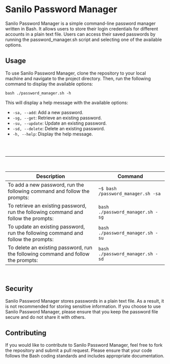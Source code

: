 # Sanilo Password Manager

Sanilo Password Manager is a simple command-line password manager written in Bash. It allows users to store their login credentials for different accounts in a plain text file. Users can access their saved passwords by running the password_manager.sh script and selecting one of the available options.

## Usage

To use Sanilo Password Manager, clone the repository to your local machine and navigate to the project directory. Then, run the following command to display the available options:

`bash ./password_manager.sh -h`



This will display a help message with the available options:

- `-sa, --add`: Add a new password.
- `-sg, --get`: Retrieve an existing password.
- `-su, --update`: Update an existing password.
- `-sd, --delete`: Delete an existing password.
- `-h, --help`: Display the help message.

<br>
<br>
<hr>
<br>

| Description  | Command                            |
|--------------|------------------------------------|
| To add a new password, run the following command and follow the prompts:| `~$ bash /password_manager.sh -sa` |
| To retrieve an existing password, run the following command and follow the prompts:| `bash ./password_manager.sh -sg`   |
|To update an existing password, run the following command and follow the prompts:| `bash ./password_manager.sh -su`   |
|To delete an existing password, run the following command and follow the prompts:| `bash ./password_manager.sh -sd`   |


<br> 


## Security

Sanilo Password Manager stores passwords in a plain text file. As a result, it is not recommended for storing sensitive information. If you choose to use Sanilo Password Manager, please ensure that you keep the password file secure and do not share it with others.

## Contributing

If you would like to contribute to Sanilo Password Manager, feel free to fork the repository and submit a pull request. Please ensure that your code follows the Bash coding standards and includes appropriate documentation.

